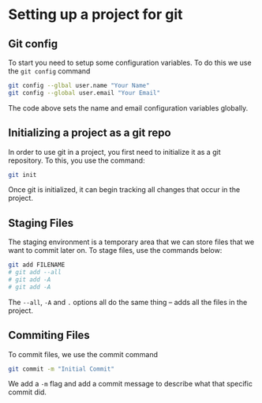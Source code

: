 # Setting up a project for git

## Git config

To start you need to setup some configuration variables. To do this we use the `git config` command

```bash
git config --glbal user.name "Your Name"
git config --global user.email "Your Email"
```

The code above sets the name and email configuration variables globally.

## Initializing a project as a git repo

In order to use git in a project, you first need to initialize it as a git repository. To this, you use the command:

```bash
git init
```

Once git is initialized, it can begin tracking all changes that occur in the project.

## Staging Files

The staging environment is a temporary area that we can store files that we want to commit later on. To stage files, use the commands below:

```bash
git add FILENAME
# git add --all
# git add -A
# git add -A
```

The `--all`, `-A` and `.` options all do the same thing – adds all the files in the project.

## Commiting Files

To commit files, we use the commit command

```bash
git commit -m "Initial Commit"
```

We add a `-m` flag and add a commit message to describe what that specific commit did.
